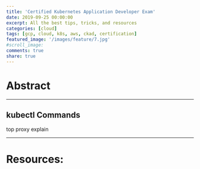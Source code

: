 ```yaml
---
title: 'Certified Kubernetes Application Developer Exam'
date: 2019-09-25 00:00:00
excerpt: All the best tips, tricks, and resources
categories: [cloud]
tags: [gcp, cloud, k8s, aws, ckad, certification]
featured_image: '/images/feature/7.jpg'
#scroll_image:
comments: true
share: true
---
```


# Abstract


---
## kubectl Commands
top
proxy
explain

---
# Resources: 
